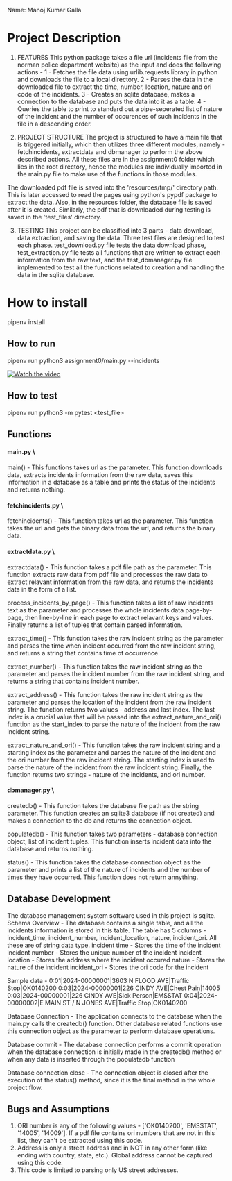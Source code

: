 Name: Manoj Kumar Galla

# Project Description
1. FEATURES
This python package takes a file url (incidents file from the norman police department website) as the input and does the following actions - 
1 - Fetches the file data using urlib.requests library in python and downloads the file to a local directory.
2 - Parses the data in the downloaded file to extract the time, number, location, nature and ori code of the incidents.
3 - Creates an sqlite database, makes a connection to the database and puts the data into it as a table.
4 - Queries the table to print to standard out a pipe-seperated list of nature of the incident and the number of occurences of such incidents in the file in a descending order.

2. PROJECT STRUCTURE
The project is structured to have a main file that is triggered initially, which then utilizes three different modules, namely - fetchincidents, extractdata and dbmanager to perform the above described actions. All these files are in the assignment0 folder which lies in the root directory, hence the modules are individually imported in the main.py file to make use of the functions in those modules.

The downloaded pdf file is saved into the 'resources/tmp/' directory path. This is later accessed to read the pages using python's pypdf package to extract the data. Also, in the resources folder, the database file is saved after it is created. Similarly, the pdf that is downloaded during testing is saved in the 'test_files' directory.

3. TESTING
This project can be classified into 3 parts - data download, data extraction, and saving the data. Three test files are designed to test each phase. test_download.py file tests the data download phase, test_extraction.py file tests all functions that are written to extract each information from the raw text, and the test_dbmanager.py file implemented to test all the functions related to creation and handling the data in the sqlite database.


# How to install
pipenv install

## How to run
pipenv run python3 assignment0/main.py --incidents <url>

[![Watch the video](https://img.youtube.com/vi/775e0nLt4gs/0.jpg)](https://www.youtube.com/watch?v=775e0nLt4gs)

## How to test
pipenv run python3 -m pytest <test_file>

## Functions
#### main.py \
main() - This functions takes url as the parameter. This function downloads data, extracts incidents information from the raw data, saves this information in a database as a table and prints the status of the incidents and returns nothing.

#### fetchincidents.py \
fetchincidents() - This function takes url as the parameter. This function takes the url and gets the binary data from the url, and returns the binary data.

#### extractdata.py \
extractdata() - This function takes a pdf file path as the parameter. This function extracts raw data from pdf file and processes the raw data to extract relavant information from the raw data, and returns the incidents data in the form of a list.

process_incidents_by_page() - This function takes a list of raw incidents text as the parameter and processes the whole incidents data page-by-page, then line-by-line in each page to extract relavant keys and values. Finally returns a list of tuples that contain parsed information.

extract_time() - This function takes the raw incident string as the parameter and parses the time when incident occurred from the raw incident string, and returns a string that contains time of occurrence.

extract_number() - This function takes the raw incident string as the parameter and parses the incident number from the raw incident string, and returns a string that contains incident number.

extract_address() - This function takes the raw incident string as the parameter and parses the location of the incident from the raw incident string. The function returns two values - address and last index. The last index is a crucial value that will be passed into the extract_nature_and_ori() function as the start_index to parse the nature of the incident from the raw incident string.

extract_nature_and_ori() - This function takes the raw incident string and a starting index as the parameter and parses the nature of the incident and the ori number from the raw incident string. The starting index is used to parse the nature of the incident from the raw incident string. Finally, the function returns two strings - nature of the incidents, and ori number.

#### dbmanager.py \
createdb() - This function takes the database file path as the string parameter. This function creates an sqlite3 database (if not created) and makes a connection to the db and returns the connection object.

populatedb() - This function takes two parameters - database connection object, list of incident tuples. This function inserts incident data into the database and returns nothing.

status() - This function takes the database connection object as the parameter and prints a list of the nature of incidents and the number of times they have occurred. This function does not return annything.

## Database Development
The database management system software used in this project is sqlite. 
Schema Overview - 
The database contains a single table, and all the incidents information is stored in this table. The table has 5 columns - incident_time, incident_number, incident_location, nature, incident_ori. All these are of string data type.
incident time - Stores the time of the incident
incident number - Stores the unique number of the incident
incident location - Stores the address where the incident occured
nature - Stores the nature of the incident
incident_ori - Stores the ori code for the incident

Sample data - 
0:01|2024-00000001|3603 N FLOOD AVE|Traffic Stop|OK0140200
0:03|2024-00000001|226 CINDY AVE|Chest Pain|14005
0:03|2024-00000001|226 CINDY AVE|Sick Person|EMSSTAT
0:04|2024-00000002|E MAIN ST / N JONES AVE|Traffic Stop|OK0140200

Database Connection - 
The application connects to the database when the main.py calls the createdb() function. Other database related functions use this connection object as the parameter to perform database operations. 

Database commit - 
The database connection performs a commit operation when the database connection is initially made in the createdb() method or when any data is inserted through the populatedb function

Database connection close - 
The connection object is closed after the execution of the status() method, since it is the final method in the whole project flow. 

## Bugs and Assumptions
1. ORI number is any of the following values - ['OK0140200', 'EMSSTAT', '14005', '14009']. If a pdf file contains ori numbers that are not in this list, they can't be extracted using this code.
2. Address is only a street address and in NOT in any other form (like ending with country, state, etc.). Global address cannot be captured using this code.
3. This code is limited to parsing only US street addresses.

